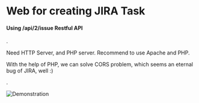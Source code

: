 # Web for creating JIRA Task

#### Using /api/2/issue Restful API

.

Need HTTP Server, and PHP server. Recommend to use Apache and PHP.

With the help of PHP, we can solve CORS problem, which seems an eternal bug of JIRA, well :)

.

![Demonstration](https://raw.githubusercontent.com/MaoJianwei/SDN_Scripts/master/JIRA_RestAPI/Demonstration.png)
